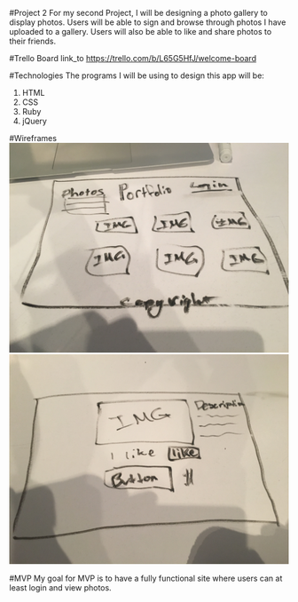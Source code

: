 #Project 2
  For my second Project, I will be designing a photo gallery to display photos. Users will be able to sign and browse through photos I have uploaded to a gallery. Users will
  also be able to like and share photos to their friends.


#Trello Board
link_to https://trello.com/b/L65G5HfJ/welcome-board

#Technologies
  The programs I will be using to design this app will be:
  1. HTML
  2. CSS
  3. Ruby
  4. jQuery


#Wireframes
![Alt text](./assets/wireframe.JPG)
![Alt text](./assets/wireframe2.JPG)

#MVP
My goal for MVP is to have a fully functional site where users can at least login and view photos.
